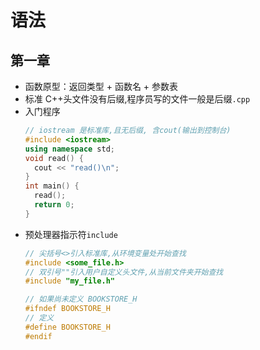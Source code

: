 # 语法

## 第一章
- 函数原型：返回类型 + 函数名 + 参数表 
- 标准 C++头文件没有后缀,程序员写的文件一般是后缀`.cpp`
- 入门程序
  ```c++
  // iostream 是标准库,且无后缀, 含cout(输出到控制台)
  #include <iostream> 
  using namespace std; 
  void read() { 
    cout << "read()\n"; 
  } 
  int main() {  
    read(); 
    return 0; 
  }   
  ```
- 预处理器指示符`include`
  ```c++
  // 尖括号<>引入标准库,从环境变量处开始查找
  #include <some_file.h> 
  // 双引号""引入用户自定义头文件,从当前文件夹开始查找
  #include "my_file.h" 

  // 如果尚未定义 BOOKSTORE_H
  #ifndef BOOKSTORE_H 
  // 定义
  #define BOOKSTORE_H  
  #endif 
  ```
